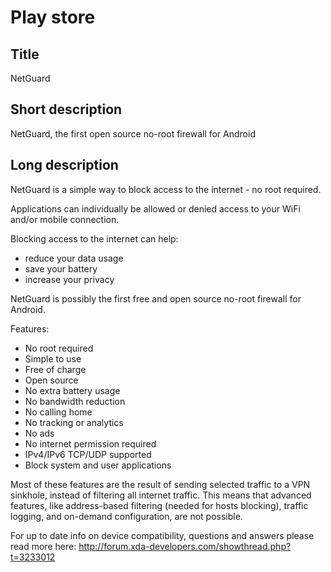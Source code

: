 Play store
==========

Title
-----
NetGuard


Short description
-----------------
NetGuard, the first open source no-root firewall for Android


Long description
----------------
NetGuard is a simple way to block access to the internet - no root required.

Applications can individually be allowed or denied access to your WiFi and/or mobile connection.

Blocking access to the internet can help:

- reduce your data usage
- save your battery
- increase your privacy

NetGuard is possibly the first free and open source no-root firewall for Android.

Features:

- No root required
- Simple to use
- Free of charge
- Open source
- No extra battery usage
- No bandwidth reduction
- No calling home
- No tracking or analytics
- No ads
- No internet permission required
- IPv4/IPv6 TCP/UDP supported
- Block system and user applications

Most of these features are the result of sending selected traffic to a VPN sinkhole, instead of filtering all internet traffic.
This means that advanced features, like address-based filtering (needed for hosts blocking), traffic logging, and on-demand configuration, are not possible.

For up to date info on device compatibility, questions and answers please read more here: http://forum.xda-developers.com/showthread.php?t=3233012
